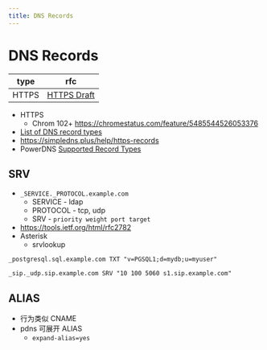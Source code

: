 ```yaml
---
title: DNS Records
---
```


# DNS Records

| type  | rfc           |
| ----- | ------------- |
| HTTPS | [HTTPS Draft] |

[https draft]: https://datatracker.ietf.org/doc/draft-ietf-dnsop-svcb-https

- HTTPS
  - Chrom 102+ https://chromestatus.com/feature/5485544526053376
- [List of DNS record types](https://en.wikipedia.org/wiki/List_of_DNS_record_types)
- https://simpledns.plus/help/https-records
- PowerDNS [Supported Record Types](https://doc.powerdns.com/authoritative/appendices/types.html)

## SRV

- `_SERVICE._PROTOCOL.example.com`
  - SERVICE - ldap
  - PROTOCOL - tcp, udp
  - SRV - `priority weight port target`
- https://tools.ietf.org/html/rfc2782
- Asterisk
  - srvlookup

```
_postgresql.sql.example.com TXT "v=PGSQL1;d=mydb;u=myuser"

_sip._udp.sip.example.com SRV "10 100 5060 s1.sip.example.com"
```

## ALIAS

- 行为类似 CNAME
- pdns 可展开 ALIAS
  - `expand-alias=yes`
